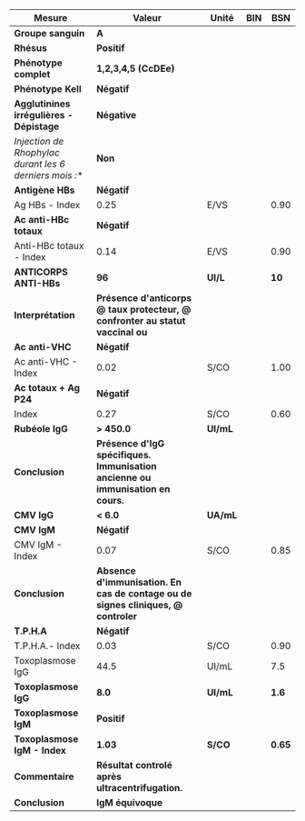|                         Mesure                         |                                      Valeur                                     |  Unité  |BIN|   BSN  |
|--------------------------------------------------------|---------------------------------------------------------------------------------|---------|---|--------|
|                   **Groupe sanguin**                   |                                      **A**                                      |         |   |        |
|                       **Rhésus**                       |                                   **Positif**                                   |         |   |        |
|                  **Phénotype complet**                 |                             **1,2,3,4,5    (CcDEe)**                            |         |   |        |
|                   **Phénotype Kell**                   |                                   **Négatif**                                   |         |   |        |
|        **Agglutinines irrégulières - Dépistage**       |                                   **Négative**                                  |         |   |        |
|**Injection de Rhophylac* durant les 6 derniers mois :**|                                     **Non**                                     |         |   |        |
|                    **Antigène HBs**                    |                                   **Négatif**                                   |         |   |        |
|                     Ag HBs - Index                     |                                       0.25                                      |   E/VS  |   |  0.90  |
|                 **Ac anti-HBc totaux**                 |                                   **Négatif**                                   |         |   |        |
|                 Anti-HBc totaux - Index                |                                       0.14                                      |   E/VS  |   |  0.90  |
|                 **ANTICORPS ANTI-HBs**                 |                                      **96**                                     | **UI/L**|   | **10** |
|                   **Interprétation**                   |  **Présence d'anticorps @ taux protecteur, @ confronter au statut vaccinal ou** |         |   |        |
|                     **Ac anti-VHC**                    |                                   **Négatif**                                   |         |   |        |
|                   Ac anti-VHC - Index                  |                                       0.02                                      |   S/CO  |   |  1.00  |
|                 **Ac totaux + Ag P24**                 |                                   **Négatif**                                   |         |   |        |
|                          Index                         |                                       0.27                                      |   S/CO  |   |  0.60  |
|                     **Rubéole IgG**                    |                                   **> 450.0**                                   |**UI/mL**|   |        |
|                     **Conclusion**                     | **Présence d'IgG spécifiques. Immunisation ancienne ou immunisation en cours.** |         |   |        |
|                       **CMV IgG**                      |                                    **< 6.0**                                    |**UA/mL**|   |        |
|                       **CMV IgM**                      |                                   **Négatif**                                   |         |   |        |
|                     CMV IgM - Index                    |                                       0.07                                      |   S/CO  |   |  0.85  |
|                     **Conclusion**                     |**Absence d'immunisation. En cas de contage ou de signes cliniques, @ controler**|         |   |        |
|                       **T.P.H.A**                      |                                   **Négatif**                                   |         |   |        |
|                     T.P.H.A.- Index                    |                                       0.03                                      |   S/CO  |   |  0.90  |
|                    Toxoplasmose IgG                    |                                       44.5                                      |  UI/mL  |   |   7.5  |
|                  **Toxoplasmose IgG**                  |                                     **8.0**                                     |**UI/mL**|   | **1.6**|
|                  **Toxoplasmose IgM**                  |                                   **Positif**                                   |         |   |        |
|              **Toxoplasmose IgM - Index**              |                                     **1.03**                                    | **S/CO**|   |**0.65**|
|                     **Commentaire**                    |                 **Résultat controlé après ultracentrifugation.**                |         |   |        |
|                     **Conclusion**                     |                                **IgM équivoque**                                |         |   |        |